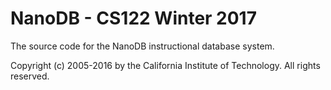 NanoDB - CS122 Winter 2017
==========================

The source code for the NanoDB instructional database system.

Copyright (c) 2005-2016 by the California Institute of Technology.
All rights reserved.
